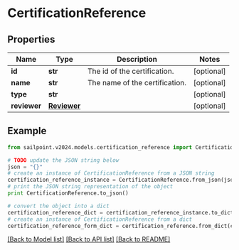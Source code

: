 # CertificationReference


## Properties

Name | Type | Description | Notes
------------ | ------------- | ------------- | -------------
**id** | **str** | The id of the certification. | [optional] 
**name** | **str** | The name of the certification. | [optional] 
**type** | **str** |  | [optional] 
**reviewer** | [**Reviewer**](Reviewer.md) |  | [optional] 

## Example

```python
from sailpoint.v2024.models.certification_reference import CertificationReference

# TODO update the JSON string below
json = "{}"
# create an instance of CertificationReference from a JSON string
certification_reference_instance = CertificationReference.from_json(json)
# print the JSON string representation of the object
print CertificationReference.to_json()

# convert the object into a dict
certification_reference_dict = certification_reference_instance.to_dict()
# create an instance of CertificationReference from a dict
certification_reference_form_dict = certification_reference.from_dict(certification_reference_dict)
```
[[Back to Model list]](../README.md#documentation-for-models) [[Back to API list]](../README.md#documentation-for-api-endpoints) [[Back to README]](../README.md)


